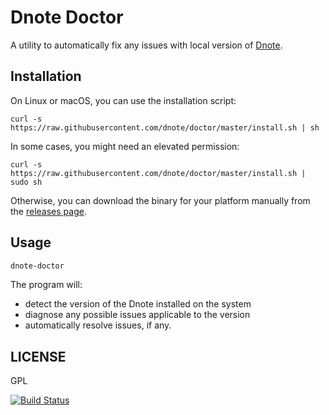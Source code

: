 # Dnote Doctor

A utility to automatically fix any issues with local version of [Dnote](https://github.com/dnote/cli).

## Installation

On Linux or macOS, you can use the installation script:

    curl -s https://raw.githubusercontent.com/dnote/doctor/master/install.sh | sh

In some cases, you might need an elevated permission:

    curl -s https://raw.githubusercontent.com/dnote/doctor/master/install.sh | sudo sh

Otherwise, you can download the binary for your platform manually from the [releases page](https://github.com/dnote/doctor/releases).

## Usage

```bash
dnote-doctor
```

The program will:

* detect the version of the Dnote installed on the system
* diagnose any possible issues applicable to the version
* automatically resolve issues, if any.

## LICENSE

GPL

[![Build Status](https://travis-ci.org/dnote/dnote-doctor.svg?branch=master)](https://travis-ci.org/dnote/dnote-doctor)
